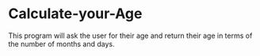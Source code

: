 # Calculate-your-Age
This program will ask the user for their age and return their age in terms of the number of months and days.
